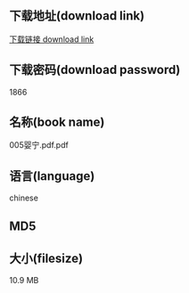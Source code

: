 ## 下载地址(download link)
[下载链接 download link](https://voluble-croquembouche-d321dc.netlify.app/?s=005%E5%A9%B4%E5%AE%81.pdf)

## 下载密码(download password)
1866

## 名称(book name)
005婴宁.pdf.pdf

## 语言(language)
chinese

## MD5


## 大小(filesize)
10.9 MB
